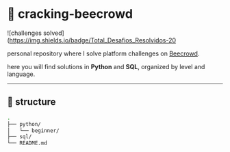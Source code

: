 # 🐝 cracking-beecrowd

![challenges solved](https://img.shields.io/badge/Total_Desafios_Resolvidos-20

personal repository where I solve platform challenges on [Beecrowd](https://www.beecrowd.com.br/).

here you will find solutions in **Python** and **SQL**, organized by level and language.

---

## 📁 structure

```bash
.
├── python/
│   └── beginner/
├── sql/
└── README.md